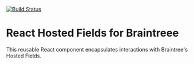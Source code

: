 [![Build Status](https://travis-ci.org/timrcoulson/hosted-fields-react.svg?branch=master)](https://travis-ci.org/timrcoulson/hosted-fields-react)
# React Hosted Fields for Braintreee

This reusable React component encapsulates interactions with Braintree's Hosted Fields.


